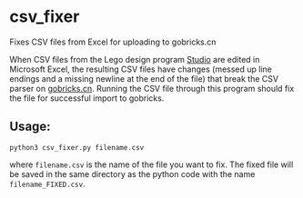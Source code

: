 # csv_fixer

Fixes CSV files from Excel for uploading to gobricks.cn

When CSV files from the Lego design program [Studio](https://www.bricklink.com/v3/studio/download.page) are edited in Microsoft Excel, the resulting CSV files have changes (messed up line endings and a missing newline at the end of the file) that break the CSV parser on [gobricks.cn](gobricks.cn).  Running the CSV file through this program should fix the file for successful import to gobricks.

## Usage:

```
python3 csv_fixer.py filename.csv
```

where `filename.csv` is the name of the file you want to fix.  The fixed file will be saved in the same directory as the python code with the name `filename_FIXED.csv`.